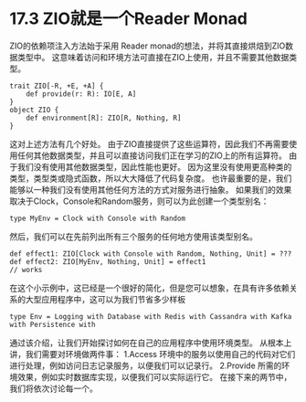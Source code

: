 # 17.3 ZIO就是一个Reader Monad
ZIO的依赖项注入方法始于采用 Reader monad的想法，并将其直接烘焙到ZIO数据类型中。 这意味着访问和环境方法可直接在ZIO上使用，并且不需要其他数据类型。
```
trait ZIO[-R, +E, +A] {
    def provide(r: R): IO[E, A]
}
object ZIO {
    def environment[R]: ZIO[R, Nothing, R]
}

```
这对上述方法有几个好处。
由于ZIO直接提供了这些运算符，因此我们不再需要使用任何其他数据类型，并且可以直接访问我们正在学习的ZIO上的所有运算符。 由于我们没有使用其他数据类型，因此性能也更好。
因为这里没有使用更高种类的类型，类型类或隐式函数，所以大大降低了代码复杂度。
也许最重要的是，我们能够以一种我们没有使用其他任何方法的方式对服务进行抽象。 如果我们的效果取决于Clock，Console和Random服务，则可以为此创建一个类型别名：
```
type MyEnv = Clock with Console with Random
```
然后，我们可以在先前列出所有三个服务的任何地方使用该类型别名。
```
def effect1: ZIO[Clock with Console with Random, Nothing, Unit] = ???
def effect2: ZIO[MyEnv, Nothing, Unit] = effect1
// works
```
在这个小示例中，这已经是一个很好的简化，但是您可以想象，在具有许多依赖关系的大型应用程序中，这可以为我们节省多少样板
```
type Env = Logging with Database with Redis with Cassandra with Kafka with Persistence with
```
通过该介绍，让我们开始探讨如何在自己的应用程序中使用环境类型。 从根本上讲，我们需要对环境做两件事：
1.Access 环境中的服务以使用自己的代码对它们进行处理，例如访问日志记录服务，以便我们可以记录行。
2.Provide 所需的环境效果，例如实时数据库实现，以便我们可以实际运行它。
在接下来的两节中，我们将依次讨论每一个。
